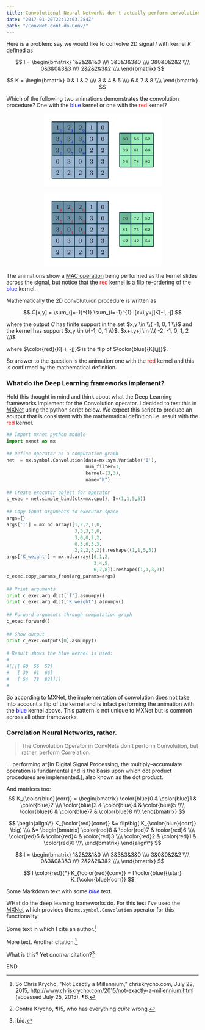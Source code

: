 ```yaml
---
title: Convolutional Neural Networks don't actually perform convolution.
date: "2017-01-20T22:12:03.284Z"
path: "/ConvNet-dont-do-Conv/"
---
```


Here is a problem: say we would like to convolve 2D signal $I$ with kernel $K$ defined as

$$
I = 
 \begin{bmatrix}
  1&2&2&1&0 \\\\
  3&3&3&3&0 \\\\
  3&0&0&2&2 \\\\
  0&3&0&3&3 \\\\
  2&2&2&3&2 \\\\
 \end{bmatrix}
$$

$$
K = 
 \begin{bmatrix}
  0 & 1 & 2 \\\\
  3 & 4 & 5 \\\\
  6 & 7 & 8  \\\\
 \end{bmatrix}
$$

Which of the following two animations demonstrates the convolution procedure?  One with the <span style="color:blue"> blue </span>kernel or one with the <span style="color:red"> red </span> kernel?

<p align="center">
  <img src="./corr_numerical_no_padding_no_strides.gif">
</p>

<p align="center">
  <img src="./conv_numerical_no_padding_no_strides.gif">
</p>


The animations show a [MAC operation](https://en.wikipedia.org/wiki/Multiply%E2%80%93accumulate_operation) being performed as the kernel slides across the signal, but notice that the <span style="color:red"> red </span>kernel is a flip re-ordering of the <span style="color:blue"> blue </span>kernel. 

Mathematically the 2D convolutuion procedure is written as

$$
C[x,y] = \sum_{j=-1}^{1} \sum_{i=-1}^{1} I[x+i,y+j]K[-i, -j]
$$


where the output $C$ has finite support in the set $x,y \in \\{ -1, 0, 1 \\}$ and the kernel has support $x,y \in \\{-1, 0, 1 \\}$. $x+i,y+j \in \\{ -2, -1, 0, 1, 2 \\}$

where $\color{red}{K[-i, -j]}$ is the flip of $\color{blue}{K[i,j]}$.


So answer to the question is the animation one with the <span style="color:red"> red </span>kernel and this is confirmed by the mathematical definition.


### What do the Deep Learning frameworks implement?


Hold this thought in mind and think about what the Deep Learning frameworks implement for the Convolution operator.  I decided to test this in [MXNet](http://mxnet.io) using the python script below.  We expect this script to produce an aoutput that is consistent with the mathematical definition i.e. result with the <span style="color:red"> red </span>kernel.



```python
## Import mxnet python module
import mxnet as mx

## Define operator as a computation graph
net  = mx.symbol.Convolution(data=mx.sym.Variable('I'), 
                             num_filter=1, 
                             kernel=(3,3), 
                             name="K")

## Create executor object for operator
c_exec = net.simple_bind(ctx=mx.cpu(), I=(1,1,5,5))

## Copy input arguments to executor space
args={}
args['I'] = mx.nd.array([1,2,2,1,0,
                         3,3,3,3,0,
                         3,0,0,2,2,
                         0,3,0,3,3,
                         2,2,2,3,2]).reshape((1,1,5,5))
args['K_weight'] = mx.nd.array([0,1,2,
                                3,4,5,
                                6,7,8]).reshape((1,1,3,3))
c_exec.copy_params_from(arg_params=args)

## Print arguments
print c_exec.arg_dict['I'].asnumpy()
print c_exec.arg_dict['K_weight'].asnumpy()

## Forward arguments through computation graph
c_exec.forward()

## Show output
print c_exec.outputs[0].asnumpy()

# Result shows the blue kernel is used:
#
#[[[[ 60  56  52]
#   [ 39  61  66]
#   [ 54  78  82]]]]
#
```

So according to MXNet, the implementation of convolution does not take into account a flip of the kernel and is infact performing the animation with the <span style="color:blue"> blue </span>kernel above.  This pattern is not unique to MXNet but is common across all other frameworks.




### Correlation Neural Networks, rather.



> The Convolution Operator in ConvNets don't perform Convolution, but rather, perform Correlation.







... performing a^[In Digital Signal Processing, the multiply–accumulate operation is fundamental and is the basis upon which dot product procedures are implemented.], also known as the dot product.  







And matrices too:
$$
K_{\color{blue}{corr}} = 
 \begin{bmatrix}
  \color{blue}0 & \color{blue}1 & \color{blue}2 \\\\
  \color{blue}3 & \color{blue}4 & \color{blue}5 \\\\
  \color{blue}6 & \color{blue}7 & \color{blue}8  \\\\
 \end{bmatrix}
$$

$$
\begin{align\*}
K_{\color{red}{conv}} &= flip\big( K_{\color{blue}{corr}} \big) \\\\
                      &= 
 \begin{bmatrix}
  \color{red}8 & \color{red}7 & \color{red}6 \\\\
  \color{red}5 & \color{red}4 & \color{red}3 \\\\
  \color{red}2 & \color{red}1 & \color{red}0  \\\\
 \end{bmatrix}
\end{align\*}
$$


$$
I = 
 \begin{bmatrix}
  1&2&2&1&0 \\\\
  3&3&3&3&0 \\\\
  3&0&0&2&2 \\\\
  0&3&0&3&3 \\\\
  2&2&2&3&2 \\\\
 \end{bmatrix}
$$

$$
I \color{red}{*} K_{\color{red}{conv}} =  I \color{blue}{\star} K_{\color{blue}{corr}}
$$


Some Markdown text with some <span style="color:blue"> *blue* </span>text.

WHat do the deep learning frameworks do.  For this test I've used the [MXNet](http://mxnet.io/) which provides the `mx.symbol.Convolution` operator for this functionality.



Some text in which I cite an author.[^fn1]

More text. Another citation.[^fn2]

What is this? Yet *another* citation?[^fn3]

[^fn1]: So Chris Krycho, "Not Exactly a Millennium," chriskrycho.com, July 22,
    2015, http://www.chriskrycho.com/2015/not-exactly-a-millennium.html
    (accessed July 25, 2015), ¶6.

[^fn2]: Contra Krycho, ¶15, who has everything *quite* wrong.

[^fn3]: ibid.



END